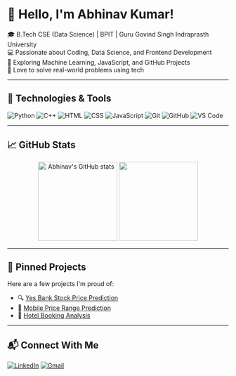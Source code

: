 # 👋 Hello, I'm Abhinav Kumar!

🎓 B.Tech CSE (Data Science) | BPIT | Guru Govind Singh Indraprasth University  
💻 Passionate about Coding, Data Science, and Frontend Development  
🚀 Exploring Machine Learning, JavaScript, and GitHub Projects  
🧠 Love to solve real-world problems using tech  

---

## 🔧 Technologies & Tools

![Python](https://img.shields.io/badge/Python-3776AB?style=flat&logo=python&logoColor=white)
![C++](https://img.shields.io/badge/C++-00599C?style=flat&logo=c%2B%2B&logoColor=white)
![HTML](https://img.shields.io/badge/HTML5-E34F26?style=flat&logo=html5&logoColor=white)
![CSS](https://img.shields.io/badge/CSS3-1572B6?style=flat&logo=css3&logoColor=white)
![JavaScript](https://img.shields.io/badge/JavaScript-F7DF1E?style=flat&logo=javascript&logoColor=black)
![Git](https://img.shields.io/badge/Git-F05032?style=flat&logo=git&logoColor=white)
![GitHub](https://img.shields.io/badge/GitHub-181717?style=flat&logo=github&logoColor=white)
![VS Code](https://img.shields.io/badge/VSCode-007ACC?style=flat&logo=visual-studio-code&logoColor=white)

---

## 📈 GitHub Stats

<p align="center">
  <img src="https://github-readme-stats.vercel.app/api?username=Abhinav2508&show_icons=true&theme=react" alt="Abhinav's GitHub stats" height="180px"/>
  <img src="https://github-readme-streak-stats.herokuapp.com/?user=Abhinav2508&theme=react" height="180px"/>
</p>

---

## 📌 Pinned Projects

Here are a few projects I'm proud of:

- 🔍 [Yes Bank Stock Price Prediction](https://github.com/Abhinav2508/YES-BANK-STOCK-PRICE-CLOSING-PREDICTION)
- 📱 [Mobile Price Range Prediction](https://github.com/Abhinav2508/Mobile_Price_Range_Prediction)
- 🏨 [Hotel Booking Analysis](https://github.com/Abhinav2508/Hotel_Booking_EDA_Project)

---

## 📬 Connect With Me

[![LinkedIn](https://img.shields.io/badge/LinkedIn-blue?style=flat&logo=linkedin)](https://www.linkedin.com/in/abhinav-kumar-b0b0ba253/)
[![Gmail](https://img.shields.io/badge/Gmail-D14836?style=flat&logo=gmail&logoColor=white)](mailto:abhinav8934g@gmail.com)

